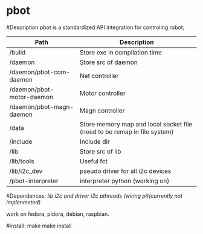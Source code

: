 # pbot

#Description
pbot is a standardized API integration for controling robot;

| Path | Description          |
| ------------- | ----------- |
| /build                    | Store exe in compilation time |
| /daemon                   | Store src of daemon |
| /daemon/pbot-com-daemon   | Net controller |
| /daemon/pbot-motor-daemon | Motor controller |
| /daemon/pbot-magn-daemon  | Magn controller |
| /data                     | Store memory map and local socket file (need to be remap in file system)|
| /include                  | Include dir |
| /lib                      | Store src of lib |
| /lib/tools                | Useful fct |
| /lib/i2c_dev              | pseudo driver for all i2c devices |
| /pbot-interpreter         | interpreter python (working on) |

#Dependences:
  *lib i2c and driver i2c*
  *pthreads*
  *(wiring pi)(currently not implenmeted)*

  work on fedora, pidora, debian, raspbian.

#install:
  make
  make install
